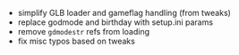 * simplify GLB loader and gameflag handling (from tweaks)
* replace godmode and birthday with setup.ini params
* remove `gdmodestr` refs from loading
* fix misc typos based on tweaks